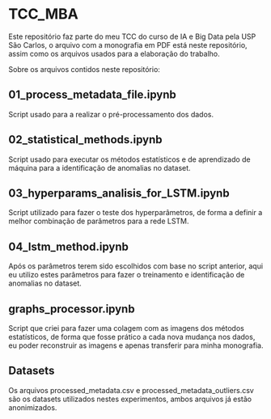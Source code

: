 # TCC_MBA

Este repositório faz parte do meu TCC do curso de IA e Big Data pela USP São Carlos, o arquivo com a monografia em PDF está neste repositório, assim como os arquivos usados para a elaboração do trabalho.

Sobre os arquivos contidos neste repositório:

## 01_process_metadata_file.ipynb
Script usado para a realizar o pré-processamento dos dados.

## 02_statistical_methods.ipynb
Script usado para executar os métodos estatísticos e de aprendizado de máquina para a identificação de anomalias no dataset.

## 03_hyperparams_analisis_for_LSTM.ipynb
Script utilizado para fazer o teste dos hyperparâmetros, de forma a definir a melhor combinação de parâmetros para a rede LSTM.

## 04_lstm_method.ipynb
Após os parâmetros terem sido escolhidos com base no script anterior, aqui eu utilizo estes parâmetros para fazer o treinamento e identificação de anomalias no dataset.

## graphs_processor.ipynb
Script que criei para fazer uma colagem com as imagens dos métodos estatísticos, de forma que fosse prático a cada nova mudança nos dados, eu poder reconstruir as imagens e apenas transferir para minha monografia.

## Datasets
Os arquivos processed_metadata.csv e processed_metadata_outliers.csv são os datasets utilizados nestes experimentos, ambos arquivos já estão anonimizados.